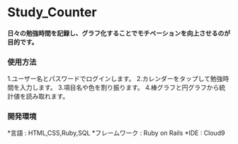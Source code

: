 # Study_Counter

#### 日々の勉強時間を記録し、グラフ化することでモチベーションを向上させるのが目的です。


### 使用方法
1.ユーザー名とパスワードでログインします。
2.カレンダーをタップして勉強時間を入力します。
3.項目名や色を割り振ります。
4.棒グラフと円グラフから統計値を読み取れます。


### 開発環境
*言語 : HTML,CSS,Ruby,SQL
*フレームワーク : Ruby on Rails
*IDE : Cloud9
